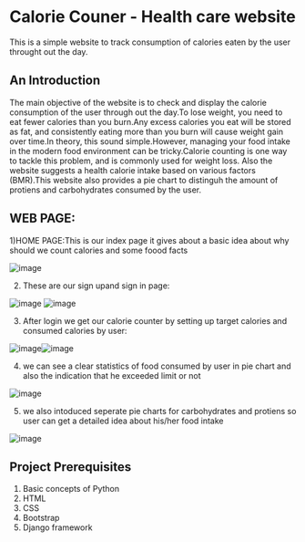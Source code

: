 # Calorie Couner - Health care website
This is a simple website to track consumption of calories eaten by the user throught out the day.
## An Introduction
The main objective of the website is to check and display the calorie consumption of the user through out the day.To lose weight, you need to eat fewer calories than you burn.Any excess calories you eat will be stored as fat, and consistently eating more than you burn will cause weight gain over time.In theory, this sound simple.However, managing your food intake in the modern food environment can be tricky.Calorie counting is one way to tackle this problem, and is commonly used for weight loss. Also the website suggests a health calorie intake based on various factors (BMR).This website also provides a pie chart to distinguh the amount of protiens and carbohydrates consumed by the user.
## WEB PAGE:
1)HOME PAGE:This is our index page it gives about a basic idea about why should we count calories and some foood facts







![image](https://user-images.githubusercontent.com/86138150/123456245-41f74400-d600-11eb-9f7a-a5fba86e498e.png)







2) These are our sign upand sign in page:





![image](https://user-images.githubusercontent.com/86138150/123462867-7969ee80-d608-11eb-816b-ace46bef6061.png)  ![image](https://user-images.githubusercontent.com/86138150/123463198-e087a300-d608-11eb-918f-911a11e7a8d6.png)










3) After login we get our calorie counter by setting up target calories and consumed calories by user:






![image](https://user-images.githubusercontent.com/86138150/123467483-327ef780-d60e-11eb-8c73-3895027b2812.png)![image](https://user-images.githubusercontent.com/86138150/123467842-96a1bb80-d60e-11eb-8405-497d7ae5b984.png)







4) we can see a clear statistics of food consumed by user in pie chart and also the indication that he exceeded limit or not







![image](https://user-images.githubusercontent.com/86138150/123500206-f40f2a00-d659-11eb-9974-d7f0d022aa15.png)






5) we also intoduced seperate pie charts for carbohydrates and protiens so user can get a detailed idea about his/her food intake







![image](https://user-images.githubusercontent.com/86138150/123500251-5cf6a200-d65a-11eb-80c6-c46d08a792fd.png)






## Project Prerequisites
1. Basic concepts of Python
2. HTML
3. CSS
4. Bootstrap
5. Django framework

